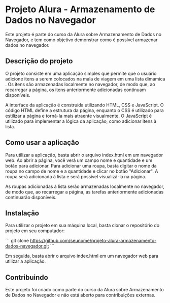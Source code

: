 # Projeto Alura - Armazenamento de Dados no Navegador

Este projeto é parte do curso da Alura sobre Armazenamento de Dados no Navegador, e tem como objetivo demonstrar como é possível armazenar dados no navegador.

## Descrição do projeto

O projeto consiste em uma aplicação simples que permite que o usuário adicione itens a serem colocados na mala de viagem em uma lista dimamica . Os itens são armazenadas localmente no navegador, de modo que, ao recarregar a página, os itens anteriormente adicionadas continuam disponíveis.

A interface da aplicação é construída utilizando HTML, CSS e JavaScript. O código HTML define a estrutura da página, enquanto o CSS é utilizado para estilizar a página e torná-la mais atraente visualmente. O JavaScript é utilizado para implementar a lógica da aplicação, como adicionar itens à lista.

## Como usar a aplicação

Para utilizar a aplicação, basta abrir o arquivo index.html em um navegador web. Ao abrir a página, você verá um campo nome e quantidade e um botão para adicionar. Para adicionar uma roupa, basta digitar o nome da roupa no campo de nome e a quantidade e clicar no botão "Adicionar". A roupa será adicionada à lista e será possível visualizá-la na página.

As roupas adicionadas à lista serão armazenadas localmente no navegador, de modo que, ao recarregar a página, as tarefas anteriormente adicionadas continuarão disponíveis.

## Instalação

Para utilizar o projeto em sua máquina local, basta clonar o repositório do projeto em seu computador:

´´´
git clone https://github.com/seunome/projeto-alura-armazenamento-dados-navegador.git
´´´

Em seguida, basta abrir o arquivo index.html em um navegador web para utilizar a aplicação.

## Contribuindo

Este projeto foi criado como parte do curso da Alura sobre Armazenamento de Dados no Navegador e não está aberto para contribuições externas.

